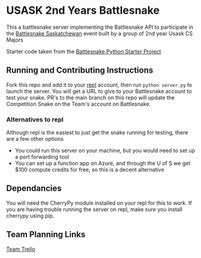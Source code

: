 # USASK 2nd Years Battlesnake
This a battlesnake server implementing the Battlesnake API to participate in the [Battlesnake Saskatchewan](https://play.battlesnake.com/competitions/saskatchewan-2020/) event
built by a group of 2nd year Usask CS Majors

Starter code taken from the [Battlesnake Python Starter Project](https://github.com/BattlesnakeOfficial/starter-snake-python)

## Running and Contributing Instructions
Fork this repo and add it to your [repl](https://repl.it/~) account, then run `python server.py` to launch the server. You will get a URL to give to your Battlesnake account to test your snake. PR's to the main branch on this repo will update the Competition Snake on the Team's account on Battlesnake. 

### Alternatives to repl
Although repl is the easiest to just get the snake running for testing, there are a few other options
- You could run this server on your machine, but you would need to set up a port forwarding tool 
- You can set up a function app on Azure, and through the U of S we get $100 compute credits for free, so this is a decent alternative 

## Dependancies 
You will need the CherryPy module installed on your repl for this to work. If you are having trouble running the server on repl, make sure you install cherrypy using pip.

## Team Planning Links
[Team Trello](https://trello.com/b/RdRO0AQ7/usask2ndyearbattlesnake)

